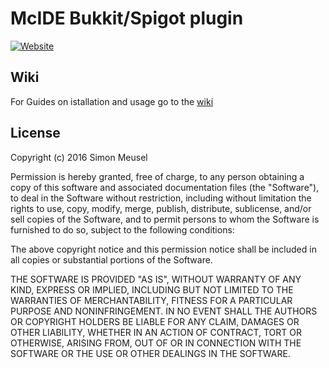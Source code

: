 # McIDE Bukkit/Spigot plugin
[![Website](https://img.shields.io/badge/website-simonmeusel.github.io-lightgrey.svg)](https://simonmeusel.github.io/mcide/)

## Wiki
For Guides on istallation and usage go to the [wiki](https://github.com/simonmeusel/mcide-plugin/wiki)

## License

Copyright (c) 2016 Simon Meusel

Permission is hereby granted, free of charge, to any person obtaining
a copy of this software and associated documentation files (the
"Software"), to deal in the Software without restriction, including
without limitation the rights to use, copy, modify, merge, publish,
distribute, sublicense, and/or sell copies of the Software, and to
permit persons to whom the Software is furnished to do so, subject to
the following conditions:

The above copyright notice and this permission notice shall be
included in all copies or substantial portions of the Software.

THE SOFTWARE IS PROVIDED "AS IS", WITHOUT WARRANTY OF ANY KIND,
EXPRESS OR IMPLIED, INCLUDING BUT NOT LIMITED TO THE WARRANTIES OF
MERCHANTABILITY, FITNESS FOR A PARTICULAR PURPOSE AND
NONINFRINGEMENT. IN NO EVENT SHALL THE AUTHORS OR COPYRIGHT HOLDERS BE
LIABLE FOR ANY CLAIM, DAMAGES OR OTHER LIABILITY, WHETHER IN AN ACTION
OF CONTRACT, TORT OR OTHERWISE, ARISING FROM, OUT OF OR IN CONNECTION
WITH THE SOFTWARE OR THE USE OR OTHER DEALINGS IN THE SOFTWARE.
